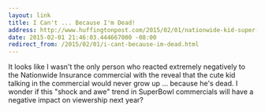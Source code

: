 ```yaml
---
layout: link
title: I Can't ... Because I'm Dead!
address: http://www.huffingtonpost.com/2015/02/01/nationwide-kid-super-bowl_n_6591364.html
date: 2015-02-01 21:46:03.444667000 -08:00
redirect_from: /2015/02/01/i-cant-because-im-dead.html
---
```


It looks like I wasn't the only person who reacted extremely negatively to the Nationwide Insurance commercial with the reveal that the cute kid talking in the commercial would never grow up ... because he's dead. I wonder if this "shock and awe" trend in SuperBowl commercials will have a negative impact on viewership next year?

